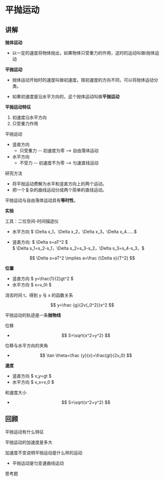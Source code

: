 # 平抛运动

## 讲解

**抛体运动**

- 以一定的速度将物体抛出，如果物体只受重力的作用，这时的运动叫做i抛体运动

**平抛运动**

- 抛体运动开始时的速度叫做初速度。按初速度的方向不同，可以将抛体运动分类。

- 如果初速度是沿水平方向的，这个抛体运动叫做**平抛运动**

**平抛运动特征**

1. 初速度沿水平方向
1. 只受重力作用

平抛运动
- 竖直方向
  - 只受重力 -- 初速度为零 --> 自由落体运动
- 水平方向
  - 不受力 -- 初速度不为零 --> 匀速直线运动

研究方法
- 将平抛运动费解为水平和竖直方向上的两个运动。
- 把一个复杂的曲线运动分成两个简单的直线运动。

平抛运动与自由落体运动具有**等时性**。

**实验**

工具：二位空间-时间描迹仪

- 水平方向
$ \Delta x_1，\Delta x_2，\Delta x_3，\Delta x_4……$

- 竖直方向: $ \Delta s=aT^2 $  
$ \Delta s_1=s_2-s_1，\Delta s_2=s_3-s_2，\Delta s_3=s_4-s_3，$

$$ \Delta s=aT^2 \implies a=\frac {\Delta s}{T^2} $$

**位置**

- 竖直方向 $ y=\frac{1}{2}gt^2 $
- 水平方向 $ x=v_0t $

消去时间 t，得到 y 与 x 的函数关系

$$ y=\frac {g}{2v{_0^2}}x^2 $$

平抛运动的轨迹是一条**抛物线**

位移

- $$ S=\sqrt{x^2+y^2} $$

位移与水平方向的夹角

- $$ \tan \theta=\frac {y}{x}=\frac{gt}{2v_0} $$


**速度**

- 竖直方向 $ v_y=gt $
- 水平方向 $ v_x=v_0 $

和速度大小

- $$ S=\sqrt{x^2+y^2} $$

## 回顾

平抛运动有什么特征

平抛运动的加速度是多大

加速度不变说明平抛运动是什么样的运动
- 平抛运动是匀变速曲线运动

思考题
